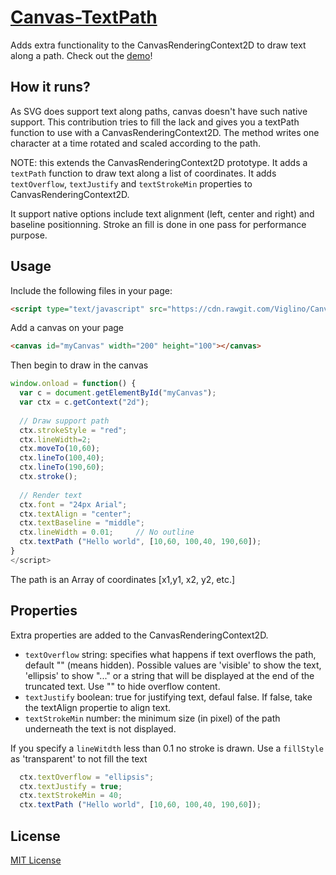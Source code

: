 # [Canvas-TextPath](https://github.com/Viglino/Canvas-TextPath/)

Adds extra functionality to the CanvasRenderingContext2D to draw text along a path.
Check out the [demo](https://viglino.github.io/Canvas-TextPath/)!

## How it runs?

As SVG does support text along paths, canvas doesn't have such native support. 
This contribution tries to fill the lack and gives you a textPath function to use with a CanvasRenderingContext2D.
The method writes one character at a time rotated and scaled according to the path.

NOTE: this extends the CanvasRenderingContext2D prototype. 
It adds a `textPath` function to draw text along a list of coordinates.
It adds `textOverflow`, `textJustify` and `textStrokeMin` properties to CanvasRenderingContext2D.

It support native options include text alignment (left, center and right) and baseline positionning.
Stroke an fill is done in one pass for performance purpose.


## Usage

Include the following files in your page:
```html
<script type="text/javascript" src="https://cdn.rawgit.com/Viglino/Canvas-TextPath/master/ctxtextpath.js"></script> 
```
Add a canvas on your page
```html
<canvas id="myCanvas" width="200" height="100"></canvas> 
```
Then begin to draw in the canvas
```javascript
window.onload = function() {
  var c = document.getElementById("myCanvas");
  var ctx = c.getContext("2d");
  
  // Draw support path
  ctx.strokeStyle = "red";
  ctx.lineWidth=2;
  ctx.moveTo(10,60);
  ctx.lineTo(100,40);
  ctx.lineTo(190,60);
  ctx.stroke();
  
  // Render text
  ctx.font = "24px Arial";
  ctx.textAlign = "center";
  ctx.textBaseline = "middle";
  ctx.lineWidth = 0.01;     // No outline
  ctx.textPath ("Hello world", [10,60, 100,40, 190,60]);
}
</script>
```
The path is an Array of coordinates [x1,y1, x2, y2, etc.]

## Properties

Extra properties are added to the CanvasRenderingContext2D.

* `textOverflow` string: specifies what happens if text overflows the path, default "" (means hidden). Possible values are 'visible' to show the text, 'ellipsis' to show "..." or a string that will be displayed at the end of the truncated text. Use "" to hide overflow content.
* `textJustify` boolean: true for justifying text, defaul false. If false, take the textAlign propertie to align text.
* `textStrokeMin` number: the minimum size (in pixel) of the path underneath the text is not displayed.

If you specify a `lineWitdth` less than 0.1 no stroke is drawn. Use a `fillStyle` as 'transparent' to not fill the text

```javascript
  ctx.textOverflow = "ellipsis";
  ctx.textJustify = true;
  ctx.textStrokeMin = 40;
  ctx.textPath ("Hello world", [10,60, 100,40, 190,60]);
```


## License

[MIT License](https://github.com/lukehaas/css-loaders/blob/step2/LICENSE)
